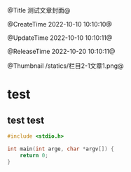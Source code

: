 @Title 测试文章封面@

@CreateTime 2022-10-10 10:10:10@

@UpdateTime 2022-10-10 10:10:11@

@ReleaseTime 2022-10-20 10:10:11@

@Thumbnail /statics/栏目2-1文章1.png@

# test

## test test

```c
#include <stdio.h>

int main(int arge, char *argv[]) {
    return 0;
}
```
